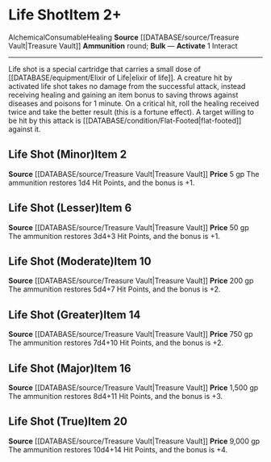 ﻿---
actions: '[one-action]'
id: '1899'
item_category: Alchemical Items
item_subcategory: Alchemical Ammunition
level: '20'
name: Life Shot
price: 9,000 gp
rarity: Common
source: '[[DATABASE/source/Treasure Vault|Treasure Vault]]'
subcategory: alchemical/ammunition
trait:
- '[[DATABASE/trait/Alchemical|Alchemical]]'
- '[[DATABASE/trait/Consumable|Consumable]]'
- '[[DATABASE/trait/Healing|Healing]]'
type: Item

---
# Life Shot<span class="item-type">Item 2+</span>

<span class="item-trait">Alchemical</span><span class="item-trait">Consumable</span><span class="item-trait">Healing</span>
**Source** [[DATABASE/source/Treasure Vault|Treasure Vault]] 
**Ammunition** round; **Bulk** —
**Activate** <span class="action-icon">1</span> Interact

---
Life shot is a special cartridge that carries a small dose of [[DATABASE/equipment/Elixir of Life|elixir of life]]. A creature hit by activated life shot takes no damage from the successful attack, instead receiving healing and gaining an item bonus to saving throws against diseases and poisons for 1 minute. On a critical hit, roll the healing received twice and take the better result (this is a fortune effect). A target willing to be hit by this attack is [[DATABASE/condition/Flat-Footed|flat-footed]] against it.

## Life Shot (Minor)<span class="item-type">Item 2</span>

**Source** [[DATABASE/source/Treasure Vault|Treasure Vault]] 
**Price** 5 gp
The ammunition restores 1d4 Hit Points, and the bonus is +1.

## Life Shot (Lesser)<span class="item-type">Item 6</span>

**Source** [[DATABASE/source/Treasure Vault|Treasure Vault]] 
**Price** 50 gp
The ammunition restores 3d4+3 Hit Points, and the bonus is +1.

## Life Shot (Moderate)<span class="item-type">Item 10</span>

**Source** [[DATABASE/source/Treasure Vault|Treasure Vault]] 
**Price** 200 gp
The ammunition restores 5d4+7 Hit Points, and the bonus is +2.

## Life Shot (Greater)<span class="item-type">Item 14</span>

**Source** [[DATABASE/source/Treasure Vault|Treasure Vault]] 
**Price** 750 gp
The ammunition restores 7d4+10 Hit Points, and the bonus is +2.

## Life Shot (Major)<span class="item-type">Item 16</span>

**Source** [[DATABASE/source/Treasure Vault|Treasure Vault]] 
**Price** 1,500 gp
The ammunition restores 8d4+11 Hit Points, and the bonus is +3.

## Life Shot (True)<span class="item-type">Item 20</span>

**Source** [[DATABASE/source/Treasure Vault|Treasure Vault]] 
**Price** 9,000 gp
The ammunition restores 10d4+14 Hit Points, and the bonus is +4.